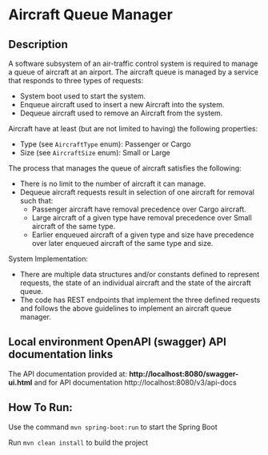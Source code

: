 # Aircraft Queue Manager

## Description

A software subsystem of an air-traffic control system is required to manage a queue of aircraft at an airport. The aircraft queue is managed by a service that responds to three types of requests:
- System boot used to start the system.
- Enqueue aircraft used to insert a new Aircraft into the system.
- Dequeue aircraft used to remove an Aircraft from the system.

Aircraft have at least (but are not limited to having) the following properties:
- Type (see `AircraftType` enum): Passenger or Cargo
- Size (see `AircraftSize` enum): Small or Large

The process that manages the queue of aircraft satisfies the following:
- There is no limit to the number of aircraft it can manage.
- Dequeue aircraft requests result in selection of one aircraft for removal such that:
   - Passenger aircraft have removal precedence over Cargo aircraft.
   - Large aircraft of a given type have removal precedence over Small aircraft of the same type.
   - Earlier enqueued aircraft of a given type and size have precedence over later enqueued aircraft of the same type and size.

System Implementation:
- There are multiple data structures and/or constants defined to represent requests, the state of an individual aircraft and the state of the aircraft queue.
- The code has REST endpoints that implement the three defined requests and follows the above guidelines to implement an aircraft queue manager.


## Local environment OpenAPI (swagger) API documentation links

The API documentation provided at:
__http://localhost:8080/swagger-ui.html__ 
and for API documentation 
http://localhost:8080/v3/api-docs

## How To Run:

Use the command `mvn spring-boot:run` to start the Spring Boot

Run `mvn clean install` to build the project
